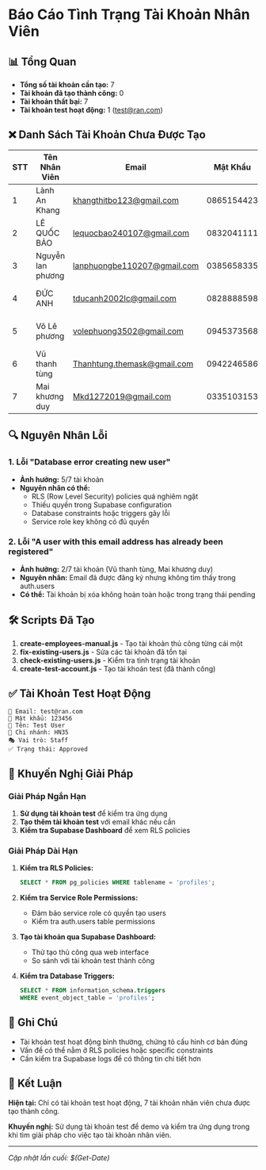# Báo Cáo Tình Trạng Tài Khoản Nhân Viên

## 📊 Tổng Quan

- **Tổng số tài khoản cần tạo:** 7
- **Tài khoản đã tạo thành công:** 0
- **Tài khoản thất bại:** 7
- **Tài khoản test hoạt động:** 1 (test@ran.com)

## ❌ Danh Sách Tài Khoản Chưa Được Tạo

| STT | Tên Nhân Viên | Email | Mật Khẩu | Chi Nhánh | Trạng Thái |
|-----|---------------|-------|----------|-----------|------------|
| 1 | Lành An Khang | khangthitbo123@gmail.com | 0865154423 | HN35 | ❌ Chưa tạo |
| 2 | LÊ QUỐC BẢO | lequocbao240107@gmail.com | 0832041111 | HN35 | ❌ Chưa tạo |
| 3 | Nguyễn lan phương | lanphuongbe110207@gmail.com | 0385658335 | HN35 | ❌ Chưa tạo |
| 4 | ĐỨC ANH | tducanh2002lc@gmail.com | 0828888598 | HN35 | ❌ Chưa tạo |
| 5 | Võ Lê phương | volephuong3502@gmail.com | 0945373568 | HN35 | ❌ Chưa tạo |
| 6 | Vũ thanh tùng | Thanhtung.themask@gmail.com | 0942246586 | HN35 | ❌ Chưa tạo |
| 7 | Mai khương duy | Mkd1272019@gmail.com | 0335103153 | HN35 | ❌ Chưa tạo |

## 🔍 Nguyên Nhân Lỗi

### 1. Lỗi "Database error creating new user"
- **Ảnh hưởng:** 5/7 tài khoản
- **Nguyên nhân có thể:**
  - RLS (Row Level Security) policies quá nghiêm ngặt
  - Thiếu quyền trong Supabase configuration
  - Database constraints hoặc triggers gây lỗi
  - Service role key không có đủ quyền

### 2. Lỗi "A user with this email address has already been registered"
- **Ảnh hưởng:** 2/7 tài khoản (Vũ thanh tùng, Mai khương duy)
- **Nguyên nhân:** Email đã được đăng ký nhưng không tìm thấy trong auth.users
- **Có thể:** Tài khoản bị xóa không hoàn toàn hoặc trong trạng thái pending

## 🛠️ Scripts Đã Tạo

1. **create-employees-manual.js** - Tạo tài khoản thủ công từng cái một
2. **fix-existing-users.js** - Sửa các tài khoản đã tồn tại
3. **check-existing-users.js** - Kiểm tra tình trạng tài khoản
4. **create-test-account.js** - Tạo tài khoản test (đã thành công)

## ✅ Tài Khoản Test Hoạt Động

```
📧 Email: test@ran.com
🔑 Mật khẩu: 123456
👤 Tên: Test User
🏢 Chi nhánh: HN35
🎭 Vai trò: Staff
✅ Trạng thái: Approved
```

## 🔧 Khuyến Nghị Giải Pháp

### Giải Pháp Ngắn Hạn
1. **Sử dụng tài khoản test** để kiểm tra ứng dụng
2. **Tạo thêm tài khoản test** với email khác nếu cần
3. **Kiểm tra Supabase Dashboard** để xem RLS policies

### Giải Pháp Dài Hạn
1. **Kiểm tra RLS Policies:**
   ```sql
   SELECT * FROM pg_policies WHERE tablename = 'profiles';
   ```

2. **Kiểm tra Service Role Permissions:**
   - Đảm bảo service role có quyền tạo users
   - Kiểm tra auth.users table permissions

3. **Tạo tài khoản qua Supabase Dashboard:**
   - Thử tạo thủ công qua web interface
   - So sánh với tài khoản test thành công

4. **Kiểm tra Database Triggers:**
   ```sql
   SELECT * FROM information_schema.triggers 
   WHERE event_object_table = 'profiles';
   ```

## 📝 Ghi Chú

- Tài khoản test hoạt động bình thường, chứng tỏ cấu hình cơ bản đúng
- Vấn đề có thể nằm ở RLS policies hoặc specific constraints
- Cần kiểm tra Supabase logs để có thông tin chi tiết hơn

## 🎯 Kết Luận

**Hiện tại:** Chỉ có tài khoản test hoạt động, 7 tài khoản nhân viên chưa được tạo thành công.

**Khuyến nghị:** Sử dụng tài khoản test để demo và kiểm tra ứng dụng trong khi tìm giải pháp cho việc tạo tài khoản nhân viên.

---

*Cập nhật lần cuối: $(Get-Date)*